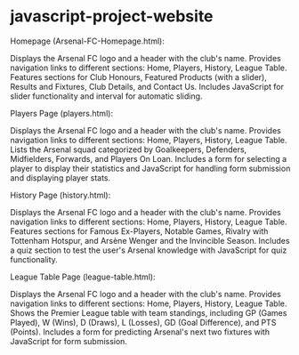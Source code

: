 # javascript-project-website

Homepage (Arsenal-FC-Homepage.html):

Displays the Arsenal FC logo and a header with the club's name.
Provides navigation links to different sections: Home, Players, History, League Table.
Features sections for Club Honours, Featured Products (with a slider), Results and Fixtures, Club Details, and Contact Us.
Includes JavaScript for slider functionality and interval for automatic sliding.

Players Page (players.html):

Displays the Arsenal FC logo and a header with the club's name.
Provides navigation links to different sections: Home, Players, History, League Table.
Lists the Arsenal squad categorized by Goalkeepers, Defenders, Midfielders, Forwards, and Players On Loan.
Includes a form for selecting a player to display their statistics and JavaScript for handling form submission and displaying player stats.

History Page (history.html):

Displays the Arsenal FC logo and a header with the club's name.
Provides navigation links to different sections: Home, Players, History, League Table.
Features sections for Famous Ex-Players, Notable Games, Rivalry with Tottenham Hotspur, and Arsène Wenger and the Invincible Season.
Includes a quiz section to test the user's Arsenal knowledge with JavaScript for quiz functionality.

League Table Page (league-table.html):

Displays the Arsenal FC logo and a header with the club's name.
Provides navigation links to different sections: Home, Players, History, League Table.
Shows the Premier League table with team standings, including GP (Games Played), W (Wins), D (Draws), L (Losses), GD (Goal Difference), and PTS (Points).
Includes a form for predicting Arsenal's next two fixtures with JavaScript for form submission.
